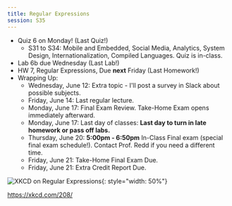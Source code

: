 ```yaml
---
title: Regular Expressions
session: S35
---
```


* Quiz 6 on Monday! (Last Quiz!)
    * S31 to S34: Mobile and Embedded, Social Media, Analytics, System Design, Internationalization, Compiled Languages. Quiz is in-class.
* Lab 6b due Wednesday (Last Lab!)
* HW 7, Regular Expressions, Due **next** Friday (Last Homework!)
* Wrapping Up:
    * Wednesday, June 12: Extra topic - I'll post a survey in Slack about possible subjects.
    * Friday, June 14: Last regular lecture.
    * Monday, June 17: Final Exam Review. Take-Home Exam opens immediately afterward.
    * Monday, June 17: Last day of classes: **Last day to turn in late homework or pass off labs.**
    * Thursday, June 20: **5:00pm - 6:50pm** In-Class Final exam (special final exam schedule!). Contact Prof. Redd if you need a different time.
    * Friday, June 21: Take-Home Final Exam Due.
    * Friday, June 21: Extra Credit Report Due.

![XKCD on Regular Expressions](https://imgs.xkcd.com/comics/regular_expressions.png){: style="width: 50%"}

https://xkcd.com/208/
